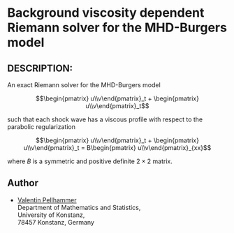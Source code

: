# Background viscosity dependent Riemann solver for the MHD-Burgers model


## DESCRIPTION:
An exact Riemann solver for the MHD-Burgers model
```math
\begin{pmatrix} u\\v\end{pmatrix}_t + \begin{pmatrix} u\\v\end{pmatrix}_t
```
such that each shock wave has a viscous profile with respect to the parabolic regularization
```math
\begin{pmatrix} u\\v\end{pmatrix}_t + \begin{pmatrix} u\\v\end{pmatrix}_t = B\begin{pmatrix} u\\v\end{pmatrix}_{xx}
```
where $B$ is a symmetric and positive definite $2\times 2$ matrix.


## Author
+ [Valentin Pellhammer](http://www.math.uni-konstanz.de/~pellhammer/)  
 Department of Mathematics and Statistics,  
 University of Konstanz,  
 78457 Konstanz, Germany

